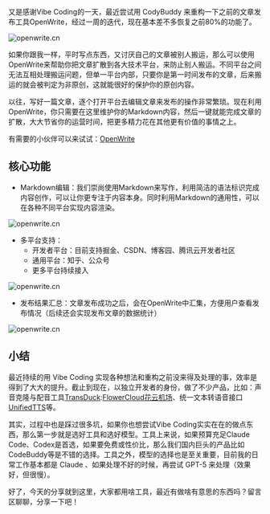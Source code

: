 又是感谢Vibe Coding的一天，最近尝试用 CodyBuddy 来重构一下之前的文章发布工具OpenWrite，经过一周的迭代，现在基本差不多恢复之前80%的功能了。

![openwrite.cn](https://img2024.cnblogs.com/blog/626506/202509/626506-20250924133104208-858135017.png)

如果你跟我一样，平时写点东西，又讨厌自己的文章被别人搬运，那么可以使用OpenWrite来帮助你把文章扩散到各大技术平台，来防止别人搬运。不同平台之间无法互相处理搬运问题，但单一平台内部，只要你是第一时间发布的文章，后来搬运的就会被判定为非原创，这就能很好的保护你的原创内容。

以往，写好一篇文章，逐个打开平台去编辑文章来发布的操作非常繁琐。现在利用OpenWrite，你只需要在这里维护你的Markdown内容，然后一键就能完成文章的扩散，大大节省你的运营时间，把更多精力花在其他更有价值的事情之上。

有需要的小伙伴可以来试试：[OpenWrite](https://github.com)

## 核心功能

* Markdown编辑：我们崇尚使用Markdown来写作，利用简洁的语法标识完成内容创作，可以让你更专注于内容本身。同时利用Markdown的通用性，可以在各种不同平台实现内容渲染。

![openwrite.cn](https://img2024.cnblogs.com/blog/626506/202509/626506-20250924133104235-870494683.png)

* 多平台支持：
  + 开发者平台：目前支持掘金、CSDN、博客园、腾讯云开发者社区
  + 通用平台：知乎、公众号
  + 更多平台持续接入

![openwrite.cn]()

* 发布结果汇总：文章发布成功之后，会在OpenWrite中汇集，方便用户查看发布情况（后续还会实现发布文章的数据统计）

![openwrite.cn]()

## 小结

最近持续的用 Vibe Coding 实现各种想法和重构之前没来得及处理的事，效率是得到了大大的提升。截止到现在，以独立开发者的身份，做了不少产品，比如：声音克隆与配音工具[TransDuck](https://github.com):[FlowerCloud花云机场](https://flowercloud6.com)、统一文本转语音接口[UnifiedTTS](https://github.com)等。

其实，过程中也是踩过很多坑，如果你也想尝试Vibe Coding实实在在的做点东西，那么第一步就是选好工具和选好模型。工具上来说，如果预算充足Claude Code、Codex是首选，如果要免费或性价比，那么我们国内巨头的产品比如CodeBuddy等是不错的选择。工具之外，模型的选择也是至关重要，目前我的日常工作基本都是 Claude 、如果处理不好的时候，再尝试 GPT-5 来处理（效果好，但很慢）。

好了，今天的分享就到这里，大家都用啥工具，最近有做啥有意思的东西吗？留言区聊聊，分享一下吧！
